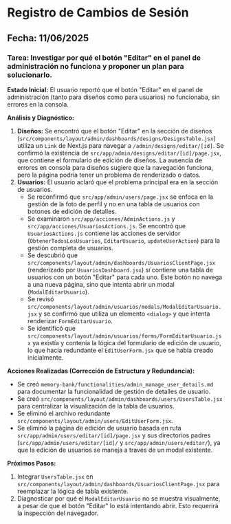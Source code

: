 # Registro de Cambios de Sesión

## Fecha: 11/06/2025

### Tarea: Investigar por qué el botón "Editar" en el panel de administración no funciona y proponer un plan para solucionarlo.

**Estado Inicial:**
El usuario reportó que el botón "Editar" en el panel de administración (tanto para diseños como para usuarios) no funcionaba, sin errores en la consola.

**Análisis y Diagnóstico:**
1.  **Diseños:** Se encontró que el botón "Editar" en la sección de diseños (`src/components/layout/admin/dashboards/designs/DesignsTable.jsx`) utiliza un `Link` de Next.js para navegar a `/admin/designs/editar/[id]`. Se confirmó la existencia de `src/app/admin/designs/editar/[id]/page.jsx`, que contiene el formulario de edición de diseños. La ausencia de errores en consola para diseños sugiere que la navegación funciona, pero la página podría tener un problema de renderizado o datos.
2.  **Usuarios:** El usuario aclaró que el problema principal era en la sección de usuarios.
    *   Se reconfirmó que `src/app/admin/users/page.jsx` se enfoca en la gestión de la foto de perfil y no en una tabla de usuarios con botones de edición de detalles.
    *   Se examinaron `src/app/acciones/AdminActions.js` y `src/app/acciones/UsuariosActions.js`. Se encontró que `UsuariosActions.js` contiene las acciones de servidor (`ObtenerTodosLosUsuarios`, `EditarUsuario`, `updateUserAction`) para la gestión completa de usuarios.
    *   Se descubrió que `src/components/layout/admin/dashboards/UsuariosClientPage.jsx` (renderizado por `UsuariosDashboard.jsx`) *sí* contiene una tabla de usuarios con un botón "Editar" para cada uno. Este botón no navega a una nueva página, sino que intenta abrir un modal (`ModalEditarUsuario`).
    *   Se revisó `src/components/layout/admin/usuarios/modals/ModalEditarUsuario.jsx` y se confirmó que utiliza un elemento `<dialog>` y que intenta renderizar `FormEditarUsuario`.
    *   Se identificó que `src/components/layout/admin/usuarios/forms/FormEditarUsuario.jsx` ya existía y contenía la lógica del formulario de edición de usuario, lo que hacía redundante el `EditUserForm.jsx` que se había creado inicialmente.

**Acciones Realizadas (Corrección de Estructura y Redundancia):**
*   Se creó `memory-bank/functionalities/admin_manage_user_details.md` para documentar la funcionalidad de gestión de detalles de usuario.
*   Se creó `src/components/layout/admin/dashboards/users/UsersTable.jsx` para centralizar la visualización de la tabla de usuarios.
*   Se eliminó el archivo redundante `src/components/layout/admin/users/EditUserForm.jsx`.
*   Se eliminó la página de edición de usuario basada en ruta `src/app/admin/users/editar/[id]/page.jsx` y sus directorios padres (`src/app/admin/users/editar/[id]/` y `src/app/admin/users/editar/`), ya que la edición de usuarios se maneja a través de un modal existente.

**Próximos Pasos:**
1.  Integrar `UsersTable.jsx` en `src/components/layout/admin/dashboards/UsuariosClientPage.jsx` para reemplazar la lógica de tabla existente.
2.  Diagnosticar por qué el `ModalEditarUsuario` no se muestra visualmente, a pesar de que el botón "Editar" lo está intentando abrir. Esto requerirá la inspección del navegador.

